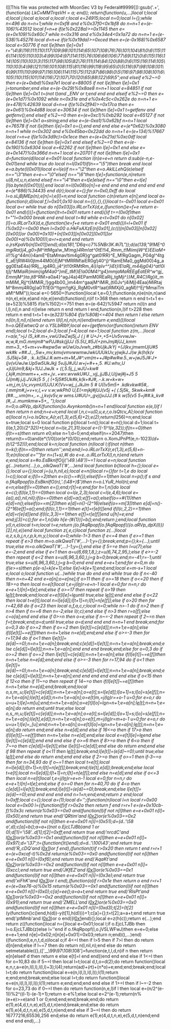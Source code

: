 ([[This file was protected with MoonSec V3 by Federal#9999]]):gsub('.+', (function(a) _LkCvMMTrqsVH = a; end)); return(function(u,...)local t;local d;local j;local a;local o;local r;local e=24915;local n=0;local l={};while n<496 do n=n+1;while n<0xf8 and e%0x37f0<0x1bf8 do n=n+1 e=(e-106)%43512 local f=n+e if(e%0x228a)>=0x1145 then e=(e+0x109)%0x60c7 while n<0x316 and e%0x34e4<0x1a72 do n=n+1 e=(e-538)%45276 local d=n+e if(e%0x19da)>=0xced then e=(e-0x168)%0x6587 local e=50776 if not l[e]then l[e]=0x1 r="\4\8\116\111\110\117\109\98\101\114\65\107\108\76\76\101\104\81\0\6\115\116\114\105\110\103\4\99\104\97\114\115\76\106\66\106\77\69\112\0\6\115\116\114\105\110\103\3\115\117\98\105\82\76\111\114\84\120\88\0\6\115\116\114\105\110\103\4\98\121\116\101\108\115\81\116\99\118\95\65\0\5\116\97\98\108\101\6\99\111\110\99\97\116\106\114\115\75\112\97\86\98\0\5\116\97\98\108\101\6\105\110\115\101\114\116\72\107\70\120\65\88\122\69\5";end elseif e%2~=0 then e=(e+0xbd)%0xa7e1 local e=88005 if not l[e]then l[e]=0x1 j=tonumber;end else e=(e-0x29)%0x8ae8 n=n+1 local e=84851 if not l[e]then l[e]=0x1 t=(not t)and _ENV or t;end end end elseif e%2~=0 then e=(e+0x1d7)%0x1092 while n<0x31e and e%0x4c5c<0x262e do n=n+1 e=(e+478)%42639 local d=n+e if(e%0x2f94)>=0x17ca then e=(e+0x61)%0x4d88 local e=30634 if not l[e]then l[e]=0x1 t=getfenv and getfenv();end elseif e%2~=0 then e=(e+0xc1)%0xb292 local e=65127 if not l[e]then l[e]=0x1 a=string;end else e=(e-0xa1)%0x62bf n=n+1 local e=76578 if not l[e]then l[e]=0x1 o={};end end end else e=(e*0x62)%0x3080 n=n+1 while n<0x302 and e%0x45ba<0x22dd do n=n+1 e=(e+134)%17667 local r=n+e if(e%0x3d9c)>0x1ece then e=(e+0x21a)%0xc0df local e=84136 if not l[e]then l[e]=0x1 end elseif e%2~=0 then e=(e-0x190)%0x6304 local e=62262 if not l[e]then l[e]=0x1 end else e=(e+0x147)%0x366d n=n+1 local e=20701 if not l[e]then l[e]=0x1 d=function(d)local e=0x01 local function l(n)e=e+n return d:sub(e-n,e-0x01)end while true do local n=l(0x01)if(n=="\5")then break end local e=a.byte(l(0x01))local e=l(e)if n=="\2"then e=o.AklLLehQ(e)elseif n=="\3"then e=e~="\0"elseif n=="\6"then t[e]=function(e,n)return u(8,nil,u,n,e)end elseif n=="\4"then e=t[e]elseif n=="\0"then e=t[e][l(a.byte(l(0x01)))];end local n=l(0x08)o[n]=e end end end end end end end e=(e*886)%34435 end d(r);local e={};for n=0x0,0xff do local l=o.sLjBjMEp(n);e[n]=l;e[l]=n;end local function c(n)return e[n];end local a=(function(r,d)local f,l=0x01,0x10 local n={{},{},{}}local t=-0x01 local e=0x01 local a=r while true do n[0x03][o.iRLorTxX(d,e,(function()e=f+e return e-0x01 end)())]=(function()t=t+0x01 return t end)()if t==(0x0f)then t=""l=0x000 break end end local t=#d while e<t+0x01 do n[0x02][l]=o.iRLorTxX(d,e,(function()e=f+e return e-0x01 end)())l=l+0x01 if l%0x02==0x00 then l=0x00 o.HkFxAXzE(n[0x01],(c((((n[0x03][n[0x02][0x00]]or 0x00)*0x10)+(n[0x03][n[0x02][0x01]]or 0x00)+a)%0x100)));a=r+a;end end return o.jrsKpaVb(n[0x01])end);d(a(181,"D6q<c7%5NBr3K.#i7L"));d(a(139,"9!ME^0mgiRat}j4_g0_>jM^ittMga!w_M!_mg}4Rm!at^0tE!!i4_Rmm_t!MiimijW^E}EEiaM+ii!!%g^44m_}}4amE^EtaMmav!tim4g0R}g^gat0!RR}^E_M!RgGagm_P04g!^4tgE_aE!jRW4Ii0jtm44M0i}EjM^tMRRM!aiER0g!j40^j}^RamEMa0_ggMd00}4g_agg0EtaE4a}!RRj__ig4R0_j4^}t!!0tRMtRm_4i}_!qiiv^^}iEt}!E!aRj_m44jg04}^at!0itj}j^MMaiR{mim}igM4a0^}mE_tM!}E!a00M4!^g4}mmjaMaREEgEatER^w^gj_EmmjM^}ta.jt8_^RM>a0a4}^agJ4a}4EPamM0REaRij_tgMji^_}}M_R4C}Rg_}it_mmMiM_Rjj^t}MMiR_!}gg4b00_}m44m^gaajM^iMiR_(ti0Jv^j4iMj}4Eaa}MiRtajM^8mmj4R0g}a0Tt1E0i^!tgm!!gKji_RgM0vtR^!aat}RMXji0_agM}!^Ej^MmaiTmaM!^MM"));local e=(-5650+(function()local t,e=0,1;(function(e,n)e(n(n,n)and n(n,e),e(e,e)and n(e,e))end)(function(l,n)if t>368 then return n end t=t+1 e=(e+523)%5815 if(e%1502)<=751 then e=(e-642)%5947 return n(l(n and l,l),n(l,n and n))else return n end return l end,function(n,l)if t>228 then return n end t=t+1 e=(e*323)%804 if(e%808)<=404 then return l else return n(l(n,l),n(l,n))end return l(l(l,n),n(n,n))end)return e;end)())local h=o.QEEwtwcQ or o.YSLbRlbY;local ee=(getfenv)or(function()return _ENV end);local t=2;local d=3;local f=4;local ne=1;local function z(m,...)local r=a(e,">jJ (5_k#.m+,vwU3wZwj5j,J  ( j # U+J+,+5+Uv5vvwJw-w,w,#,mG.mmjm#^wPJJ#sk(jjUJ_ (5.5U_#5J(+zmJmj#jUJ_kmm mm+3.,+5+m+v+#wpw5w wUwUoJvwh_z#bUjkJkYj +(J(kv,jmwmUjU#5 _wk_#k +##.J.,.,5w+,mv,_kmvjvmvwwmwJwkUUUkUv,yjwjkJ.J(w jk(h(k(v .5J5kj+5# , :k..k(5kJ.#.wm_+m+M,J#^.vm(m++J#p#w#w.5.,w+jwJ5J#:_J+(jv(vUwJw.Up5w5UkJkjj 5vJjJ#JU.w+j+#++,5. #U._whv_U +jUjUm9,&kj+1UJ.JwJk +  (_(,5.5j_j_wJU_+kw# (,kj#,m(mwm++,+m+_,jv_..+wv.wvwkU#U.,,vjj_jjJBJ,U(jwj#j+J5 5 (J(_m_#j.jJj.JVJk(5 5 ,( (+5j5#5Uk#k,k(k+#J#,.-.k.w+k+w+ +m,j,m,Uv_vvymU(UJU.K{Vv=wj_j,JkJm 5 # U(_(v5m5+_ _.kdkvkw#5#,.(.mmjm#,j+v+v,(,+v v.w;wkPh0 U,E(=mjkj#jUJ_(v5j +( (.5j5k_ _5kwk+km#(##._._.vm(m+,.+.,j,kvjv5v,w wms.U#UU=_gvj(jvJJJ.(# k w(5(v5 5+_j_##.k_kv#(#,.J..mumkmw+5+,, ");local n=0;o.aRVp_dpX(function()o.Avynkomb()n=n+1 end)local function e(e,l)if l then return n end;n=e+n;end local l,n,c=u(0,u,e,r,o.lsQtcv_A);local function a()local n,l=o.lsQtcv_A(r,e(1,3),e(5,6)+2);e(2);return(l*256)+n;end;local s=true;local s=0 local function p()local t=n();local e=n();local d=1;local t=(l(e,1,20)*(2^32))+t;local n=l(e,21,31);local e=((-1)^l(e,32));if(n==0)then if(t==s)then return e*0;else n=1;d=0;end;elseif(n==2047)then return(t==0)and(e*(1/0))or(e*(0/0));end;return o.XomJPnPf(e,n-1023)*(d+(t/(2^52)));end;local k=n;local function _(n)local l;if(not n)then n=k();if(n==0)then return'';end;end;l=o.iRLorTxX(r,e(1,3),e(5,6)+n-1);e(n)local e=""for n=(1+s),#l do e=e..o.iRLorTxX(l,n,n)end return e;end;local s=#o.EsBknIfO(j('\49.\48'))~=1 local e=n;local function g(...)return{...},o._oIkQwaT('#',...)end local function b()local h={};local e={};local u={};local j={u,h,nil,e};local e=n()local r={}for t=1,e do local l=c();local e;if(l==2)then e=(c()~=#{});elseif(l==1)then local n=p();if s and o.fAqRpopf(o.EsBknIfO(n),'.(\48+)$')then n=o.LYuR_Hol(n);end e=n;elseif(l==0)then e=_();end;r[t]=e;end;for h=1,n()do local e=c();if(l(e,1,1)==0)then local o=l(e,2,3);local c=l(e,4,6);local e={a(),a(),nil,nil};if(o==0)then e[d]=a();e[f]=a();elseif(o==#{1})then e[d]=n();elseif(o==m[2])then e[d]=n()-(2^16)elseif(o==m[3])then e[d]=n()-(2^16)e[f]=a();end;if(l(c,1,1)==1)then e[t]=r[e[t]]end if(l(c,2,2)==1)then e[d]=r[e[d]]end if(l(c,3,3)==1)then e[f]=r[e[f]]end u[h]=e;end end;j[3]=c();for e=1,n()do h[e-(#{1})]=b();end;return j;end;local function y(l,n,e)local t=n;local t=e;return j(o.fAqRpopf(o.fAqRpopf(({o.aRVp_dpX(l)})[2],n),e))end local function z(_,e,c)local function z(...)local a,z,s,b,j,n,r,p,k,m,y,l;local e=0;while-1<e do if e>=3 then if e<=4 then if e>=1 then repeat if e>3 then m=o._oIkQwaT('#',...)-1;y={};break;end;p={};k={...};until true;else m=o._oIkQwaT('#',...)-1;y={};end else if 5==e then l=u(7);else e=-2;end end else if e<1 then a=u(6,69,1,8,_);z=u(6,74,2,95,_);else if e>=-2 then repeat if e<2 then s=u(6,96,3,60,_);j=g b=0;break;end;n=-41;r=-1;until true;else s=u(6,96,3,60,_);j=g b=0;end end end e=e+1;end;for e=0,m do if(e>=s)then p[e-s]=k[e+1];else l[e]=k[e+1];end;end;local e=m-s+1 local e;local o;local function u(...)while true do end end while true do if n<-40 then n=n+42 end e=a[n];o=e[ne];if o>11 then if o>=18 then if o<=20 then if 18>=o then local n=e[t]local t,e=j(l[n](h(l,n+1,e[d])))r=e+n-1 local e=0;for n=n,r do e=e+1;l[n]=t[e];end;else if o>=17 then repeat if o>19 then l[e[t]]();break;end;local e=e[t]l[e]=l[e](h(l,e+1,r))until true;else l[e[t]]();end end else if o<22 then local t=e[t];local n=l[e[d]];l[t+1]=n;l[t]=n[e[f]];else if o>20 then for r=42,68 do if o<23 then local o,f,a,c,r;local n=0;while n>-1 do if n>2 then if n>4 then if n==6 then n=-2;else l(r,c);end else if n>3 then r=o[f];else c=o[a];end end else if 0>=n then o=e;else if n~=-2 then repeat if 2~=n then f=t;break;end;a=d;until true;else a=d;end end end n=n+1 end break;end;for o=0,3 do if o>=2 then if o==2 then l[e[t]]=c[e[d]];n=n+1;e=a[n];else if(l[e[t]]~=e[f])then n=n+1;else n=e[d];end;end else if o>=-3 then for r=17,94 do if o<1 then l[e[t]]=(e[d]~=0);n=n+1;e=a[n];break;end;c[e[d]]=l[e[t]];n=n+1;e=a[n];break;end;else c[e[d]]=l[e[t]];n=n+1;e=a[n];end end end break;end;else for o=0,3 do if o>=2 then if o==2 then l[e[t]]=c[e[d]];n=n+1;e=a[n];else if(l[e[t]]~=e[f])then n=n+1;else n=e[d];end;end else if o>=-3 then for r=17,94 do if o<1 then l[e[t]]=(e[d]~=0);n=n+1;e=a[n];break;end;c[e[d]]=l[e[t]];n=n+1;e=a[n];break;end;else c[e[d]]=l[e[t]];n=n+1;e=a[n];end end end end end end else if o<15 then if 12<o then if 11~=o then repeat if 14~=o then if(l[e[t]]~=e[f])then n=n+1;else n=e[d];end;break;end;local o,s,m,_,u;l[e[t]]=c[e[d]];n=n+1;e=a[n];o=e[t];s=l[e[d]];l[o+1]=s;l[o]=s[e[f]];n=n+1;e=a[n];l(e[t],e[d]);n=n+1;e=a[n];o=e[t]m,_=j(l[o](h(l,o+1,e[d])))r=_+o-1 u=0;for e=o,r do u=u+1;l[e]=m[u];end;n=n+1;e=a[n];o=e[t]l[o]=l[o](h(l,o+1,r))n=n+1;e=a[n];l[e[t]]();n=n+1;e=a[n];do return end;until true;else local o,s,_,m,u;l[e[t]]=c[e[d]];n=n+1;e=a[n];o=e[t];s=l[e[d]];l[o+1]=s;l[o]=s[e[f]];n=n+1;e=a[n];l(e[t],e[d]);n=n+1;e=a[n];o=e[t]_,m=j(l[o](h(l,o+1,e[d])))r=m+o-1 u=0;for e=o,r do u=u+1;l[e]=_[u];end;n=n+1;e=a[n];o=e[t]l[o]=l[o](h(l,o+1,r))n=n+1;e=a[n];l[e[t]]();n=n+1;e=a[n];do return end;end else n=e[d];end else if 16<=o then if 17>o then if(l[e[t]]~=e[f])then n=n+1;else n=e[d];end;else local e=e[t]l[e]=l[e](h(l,e+1,r))end else l[e[t]]=c[e[d]];end end end else if o>=6 then if 8>=o then if 6<o then if 7~=o then c[e[d]]=l[e[t]];else l[e[t]]=c[e[d]];end else do return end;end else if 9<o then if o>8 then repeat if o<11 then l[e[t]]();break;end;l[e[t]]=(e[d]~=0);until true;else l[e[t]]();end else do return end;end end else if 2>=o then if o>=1 then if-3~=o then for n=34,93 do if o~=1 then local t=e[t];local n=l[e[d]];l[t+1]=n;l[t]=n[e[f]];break;end;l(e[t],e[d]);break;end;else local t=e[t];local n=l[e[d]];l[t+1]=n;l[t]=n[e[f]];end else n=e[d];end else if o<=3 then local n=e[t]local t,e=j(l[n](h(l,n+1,e[d])))r=e+n-1 local e=0;for n=n,r do e=e+1;l[n]=t[e];end;else if o>=0 then for n=40,70 do if 4<o then c[e[d]]=l[e[t]];break;end;l[e[t]]=(e[d]~=0);break;end;else l[e[t]]=(e[d]~=0);end end end end end n=1+n;end;end;return z end;local t=0xff;local c={};local a=(1);local d='';(function(n)local l=n local r=0x00 local e=0x00 l={(function(f)if r>0x2a then return f end r=r+1 e=(e+0x10cb-f)%0x3c return(e%0x03==0x0 and(function(l)if not n[l]then e=e+0x01 n[l]=(0x50);end return true end)'QRtim'and l[0x2](0x382+f))or(e%0x03==0x2 and(function(l)if not n[l]then e=e+0x01 n[l]=(0x51);d={d..'\58 a',d};c[a]=b();a=a+((not o.EjcLTJBb)and 1 or 0);d[1]='\58'..d[1];t[2]=0xff;end return true end)'nrcdC'and l[0x3](f+0x379))or(e%0x03==0x1 and(function(l)if not n[l]then e=e+0x01 n[l]=(0x97);d='\37';t={function()t()end};d=d..'\100\43';end return true end)'R_cDQ'and l[0x1](f+0x18b))or f end),(function(t)if r>0x20 then return t end r=r+1 e=(e+0xcaf-t)%0x2d return(e%0x03==0x0 and(function(l)if not n[l]then e=e+0x01 n[l]=(0xf6);end return true end)'AqaKt'and l[0x2](0xce+t))or(e%0x03==0x2 and(function(l)if not n[l]then e=e+0x01 n[l]=(0xcc);end return true end)'JKfEZ'and l[0x1](t+0x246))or(e%0x03==0x1 and(function(l)if not n[l]then e=e+0x01 n[l]=(0x3e);end return true end)'xiFhK'and l[0x3](t+0x391))or t end),(function(o)if r>0x1e then return o end r=r+1 e=(e+0xe76-o)%0x15 return(e%0x03==0x1 and(function(l)if not n[l]then e=e+0x01 n[l]=(0x0);c[a]=ee();a=a+t;end return true end)'RIsPt'and l[0x1](0x124+o))or(e%0x03==0x2 and(function(l)if not n[l]then e=e+0x01 n[l]=(0x91);end return true end)'ZMELL'and l[0x2](o+0x19e))or(e%0x03==0x0 and(function(l)if not n[l]then e=e+0x01 n[l]=(0xd3);t[2]=(t[2]*(y(function()c()end,h(d))-y(t[1],h(d))))+1;c[a]={};t=t[2];a=a+t;end return true end)'ptMmb'and l[0x3](o+0x1e9))or o end)}l[0x1](0x15b6)end){};local e=z(h(c));return e(...);end return z((function()local n={}local e=0x01;local l;if o.EjcLTJBb then l=o.EjcLTJBb(z)else l=''end if o.fAqRpopf(l,o.jVSLWFwJ)then e=e+0;else e=e+1;end n[e]=0x02;n[n[e]+0x01]=0x03;return n;end)(),...)end)((function(l,e,n,t,d,o)local o;if 4<=l then if l>5 then if 7>l then do return d[n]end;else if l~=7 then do return n(l,nil,n);end else do return setmetatable({},{['__\99\97\108\108']=function(e,t,l,d,n)if n then return e[n]elseif d then return e else e[t]=l end end})end end end else if 1<=l then for o=10,83 do if 5~=l then local l=t;local d,t,o=d(2);do return function()local e,n,r,a=e(n,l(l,l),l(l,l)+3);l(4);return(a*d)+(r*t)+(n*o)+e;end;end;break;end;local l=t;do return function()local e=e(n,l(l,l),l(l,l));l(1);return e;end;end;break;end;else local l=t;do return function()local e=e(n,l(l,l),l(l,l));l(1);return e;end;end;end end else if 1>=l then if l~=-2 then for o=23,73 do if 0~=l then do return function(n,e,l)if l then local e=(n/2^(e-1))%2^((l-1)-(e-1)+1);return e-e%1;else local e=2^(e-1);return(n%(e+e)>=e)and 1 or 0;end;end;end;break;end;do return e(1),e(4,d,t,n,e),e(5,d,t,n)end;break;end;else do return e(1),e(4,d,t,n,e),e(5,d,t,n)end;end else if 3~=l then do return 16777216,65536,256 end;else do return e(1),e(4,d,t,n,e),e(5,d,t,n)end;end end end end),...)
